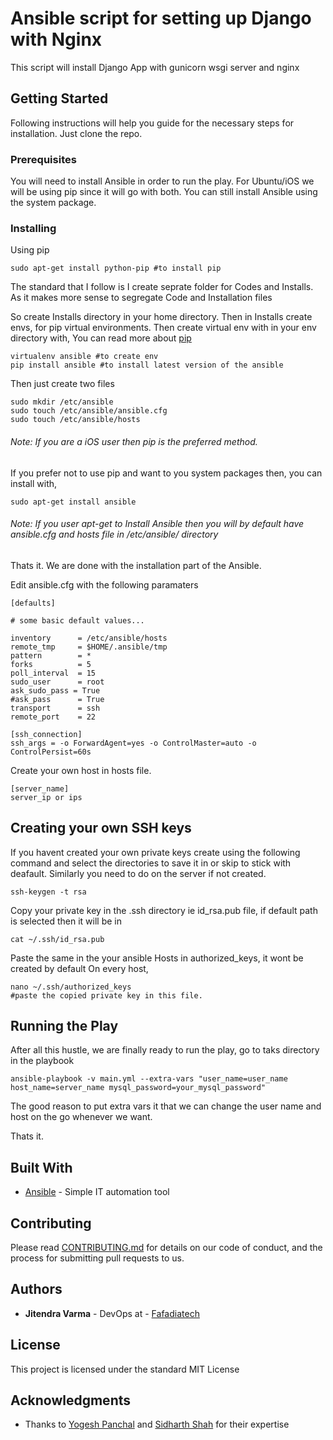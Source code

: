 # Ansible script for setting up Django with Nginx

This script will install Django App with gunicorn wsgi server and nginx 

## Getting Started

Following instructions will help you guide for the necessary steps for installation. Just clone the repo.

### Prerequisites

You will need to install Ansible in order to run the play. For Ubuntu/iOS we will be using pip since it will go with both. You can still install Ansible using the system package.

### Installing

Using pip

```
sudo apt-get install python-pip #to install pip
```
The standard that I follow is I create seprate folder for Codes and Installs. As it makes more sense to segregate Code and Installation files

So create Installs directory in your home directory. Then in Installs create envs, for pip virtual environments. Then create virtual env with in your env directory with,
You can read more about [pip](https://pip.pypa.io/en/stable/reference/pip_download/)
```
virtualenv ansible #to create env
pip install ansible #to install latest version of the ansible
```
Then just create two files
```
sudo mkdir /etc/ansible
sudo touch /etc/ansible/ansible.cfg
sudo touch /etc/ansible/hosts
```
######  Note: If you are a iOS user then pip is the preferred method.
If you prefer not to use pip and want to you system packages then, you can install with,
```
sudo apt-get install ansible
```
###### Note: If you user apt-get to Install Ansible then you will by default have ansible.cfg and hosts file in /etc/ansible/ directory
Thats it. We are done with the installation part of the Ansible.

Edit ansible.cfg with the following paramaters
```
[defaults]

# some basic default values...

inventory      = /etc/ansible/hosts
remote_tmp     = $HOME/.ansible/tmp
pattern        = *
forks          = 5
poll_interval  = 15
sudo_user      = root
ask_sudo_pass = True
#ask_pass      = True
transport      = ssh
remote_port    = 22

[ssh_connection]
ssh_args = -o ForwardAgent=yes -o ControlMaster=auto -o ControlPersist=60s
```

Create your own host in hosts file.
```
[server_name]
server_ip or ips
```

## Creating your own SSH keys
If you havent created your own private keys create using the following command and select the directories to save it in or skip to stick with deafault. Similarly you need to do on the server if not created.
```
ssh-keygen -t rsa
```

Copy your private key in the .ssh directory ie id_rsa.pub file, if default path is selected then it will be in
```
cat ~/.ssh/id_rsa.pub
```
Paste the same in the your ansible Hosts in authorized_keys, it wont be created by default
On every host,
```
nano ~/.ssh/authorized_keys
#paste the copied private key in this file.
```
## Running the Play

After all this hustle, we are finally ready to run the play, go to taks directory in the playbook
```
ansible-playbook -v main.yml --extra-vars "user_name=user_name host_name=server_name mysql_password=your_mysql_password"
```
The good reason to put extra vars it that we can change the user name
and host on the go whenever we want.

Thats it.


## Built With

* [Ansible](https://ansible.com/) - Simple IT automation tool


## Contributing

Please read [CONTRIBUTING.md](https://gist.github.com/PurpleBooth/b24679402957c63ec426) for details on our code of conduct, and the process for submitting pull requests to us.


## Authors

* **Jitendra Varma** - DevOps at  - [Fafadiatech](https://fafadiatech.com/)


## License

This project is licensed under the standard MIT License

## Acknowledgments

* Thanks to [Yogesh Panchal](https://github.com/yspanchal) and [Sidharth Shah](https://github.com/sidharthshah) for their expertise
